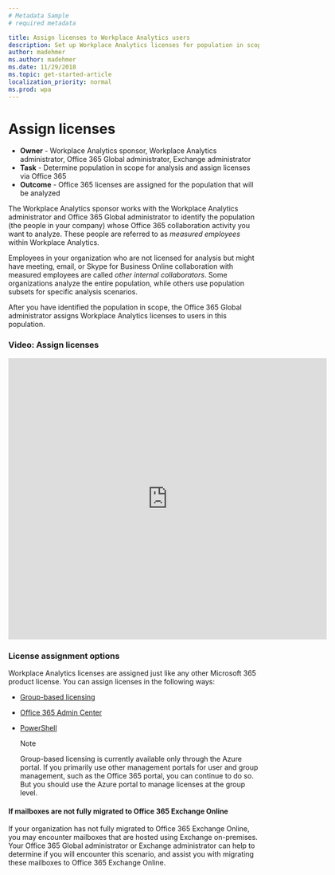 ```yaml
---
# Metadata Sample
# required metadata

title: Assign licenses to Workplace Analytics users
description: Set up Workplace Analytics licenses for population in scope for Analysis
author: madehmer
ms.author: madehmer
ms.date: 11/29/2018
ms.topic: get-started-article
localization_priority: normal 
ms.prod: wpa
---
```


# Assign licenses

* **Owner** - Workplace Analytics sponsor, Workplace Analytics administrator, Office 365 Global administrator, Exchange administrator
* **Task** - Determine population in scope for analysis and assign licenses via Office 365
* **Outcome** - Office 365 licenses are assigned for the population that will be analyzed

The Workplace Analytics sponsor works with the Workplace Analytics administrator and Office 365 Global administrator to identify the population (the people in your company) whose Office 365 collaboration activity you want to analyze. These people are referred to as _measured employees_ within Workplace Analytics.

Employees in your organization who are not licensed for analysis but might have meeting, email, or Skype for Business Online collaboration with measured employees are called _other internal collaborators_. Some organizations analyze the entire population, while others use population subsets for specific analysis scenarios.

After you have identified the population in scope, the Office 365 Global administrator assigns Workplace Analytics licenses to users in this population.  

### Video: Assign licenses

<!-- Intro text out for now:
Watch this video to learn how Workplace Analytics licenses work and how the Office 365 admin can assign Workplace Analytics licenses.
-->

<!-- old link, with thumbnail
[<img src="../Images/WpA/setup/Assign-licenses.png" alt="Assign licenses video">](https://aka.ms/AssignWpALicenses_Video)
-->

<iframe width="640" height="564" src="https://player.vimeo.com/video/282896938" frameborder="0" allowFullScreen mozallowfullscreen webkitAllowFullScreen></iframe>

### License assignment options

Workplace Analytics licenses are assigned just like any other Microsoft 365 product license. You can assign licenses in the following ways:​

* [Group-based licensing](../Use/Group-Based-Licensing.md)
* [Office 365 Admin Center​](https://aka.ms/Instructions_AssignLicenseUsingO365AdminCenter)
* [PowerShell](../Use/Assigning-licenses-with-powershell.md)

   > [!Note]
   > Group-based licensing is currently available only through the Azure portal. If you primarily use other management portals for user and group management, such as the Office 365 portal, you can continue to do so. But you should use the Azure portal to manage licenses at the group level.

#### If mailboxes are not fully migrated to Office 365 Exchange Online

If your organization has not fully migrated to Office 365 Exchange Online, you may encounter mailboxes that are hosted using Exchange on-premises. Your Office 365 Global administrator or Exchange administrator can help to determine if you will encounter this scenario, and assist you with migrating these mailboxes to Office 365 Exchange Online.
